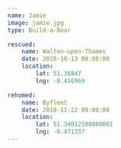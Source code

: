 ```yaml
---
name: Jamie
image: jamie.jpg
type: Build-a-Bear

rescued:
    name: Walton-upon-Thames
    date: 2018-10-13 00:00:00
    location:
        lat: 51.38847
        lng: -0.416969

rehomed:
    name: Byfleet
    date: 2018-11-22 00:00:00
    location:
        lat: 51.34012500000001
        lng: -0.471357
---
```

